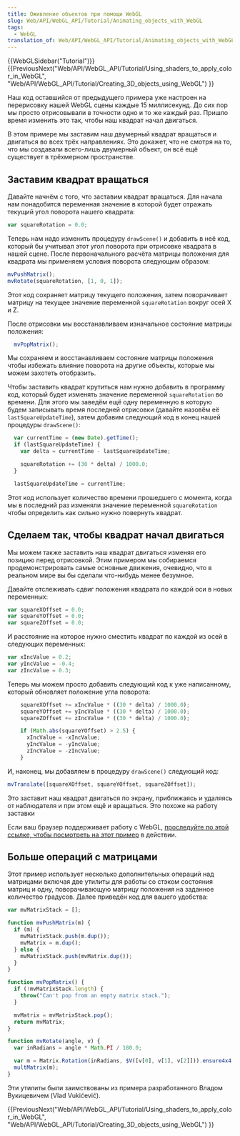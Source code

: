 ```yaml
---
title: Оживление объектов при помощи WebGL
slug: Web/API/WebGL_API/Tutorial/Animating_objects_with_WebGL
tags:
  - WebGL
translation_of: Web/API/WebGL_API/Tutorial/Animating_objects_with_WebGL
---
```


{{WebGLSidebar("Tutorial")}} {{PreviousNext("Web/API/WebGL_API/Tutorial/Using_shaders_to_apply_color_in_WebGL", "Web/API/WebGL_API/Tutorial/Creating_3D_objects_using_WebGL") }}

Наш код оставшийся от предыдущего примера уже настроен на перерисовку нашей WebGL сцены каждые 15 миллисекунд. До сих пор мы просто отрисовывали в точности одно и то же каждый раз. Пришло время изменить это так, чтобы наш квадрат начал двигаться.

В этом примере мы заставим наш двумерный квадрат вращаться и двигаться во всех трёх направлениях. Это докажет, что не смотря на то, что мы создавали всего-лишь двумерный объект, он всё ещё существует в трёхмерном пространстве.

## Заставим квадрат вращаться

Давайте начнём с того, что заставим квадрат вращаться. Для начала нам понадобится переменная значение в которой будет отражать текущий угол поворота нашего квадрата:

```js
var squareRotation = 0.0;
```

Теперь нам надо изменить процедуру `drawScene()` и добавить в неё код, который бы учитывал этот угол поворота при отрисовке квадрата в нашей сцене. После первоначального расчёта матрицы положения для квадрата мы применяем условия поворота следующим образом:

```js
mvPushMatrix();
mvRotate(squareRotation, [1, 0, 1]);
```

Этот код сохраняет матрицу текущего положения, затем поворачивает матрицу на текущее значение переменной `squareRotation` вокруг осей X и Z.

После отрисовки мы восстанавливаем изначальное состояние матрицы положения:

```js
  mvPopMatrix();
```

Мы сохраняем и восстанавливаем состояние матрицы положения чтобы избежать влияние поворота на другие объекты, которые мы можем захотеть отобразить.

Чтобы заставить квадрат крутиться нам нужно добавить в программу код, который будет изменять значение переменной `squareRotation` во времени. Для этого мы заведём ещё одну переменную в которую будем записывать время последней отрисовки (давайте назовём её `lastSquareUpdateTime`), затем добавим следующий код в конец нашей процедуры `drawScene()`:

```js
  var currentTime = (new Date).getTime();
  if (lastSquareUpdateTime) {
    var delta = currentTime - lastSquareUpdateTime;

    squareRotation += (30 * delta) / 1000.0;
  }

  lastSquareUpdateTime = currentTime;
```

Этот код использует количество времени прошедшего с момента, когда мы в последний раз изменяли значение переменной `squareRotation` чтобы определить как сильно нужно повернуть квадрат.

## Сделаем так, чтобы квадрат начал двигаться

Мы можем также заставить наш квадрат двигаться изменяя его позицию перед отрисовкой. Этим примером мы собираемся продемонстрировать самые основные движения, очевидно, что в реальном мире вы бы сделали что-нибудь менее безумное.

Давайте отслеживать сдвиг положения квадрата по каждой оси в новых переменных:

```js
var squareXOffset = 0.0;
var squareYOffset = 0.0;
var squareZOffset = 0.0;
```

И расстояние на которое нужно сместить квадрат по каждой из осей в следующих переменных:

```js
var xIncValue = 0.2;
var yIncValue = -0.4;
var zIncValue = 0.3;
```

Теперь мы можем просто добавить следующий код к уже написанному, который обновляет положение угла поворота:

```js
    squareXOffset += xIncValue * ((30 * delta) / 1000.0);
    squareYOffset += yIncValue * ((30 * delta) / 1000.0);
    squareZOffset += zIncValue * ((30 * delta) / 1000.0);

    if (Math.abs(squareYOffset) > 2.5) {
      xIncValue = -xIncValue;
      yIncValue = -yIncValue;
      zIncValue = -zIncValue;
    }
```

И, наконец, мы добавляем в процедуру `drawScene()` следующий код:

```js
mvTranslate([squareXOffset, squareYOffset, squareZOffset]);
```

Это заставит наш квадрат двигаться по экрану, приближаясь и удаляясь от наблюдателя и при этом ещё и вращаться. Это похоже на работу заставки

Если ваш браузер поддерживает работу с WebGL, [проследуйте по этой ссылке, чтобы посмотреть на этот пример](/samples/webgl/sample4/index.html) в действии.

## Больше операций с матрицами

Этот пример использует несколько дополнительных операций над матрицами включая две утилиты для работы со стэком состояния матриц и одну, поворачивающую матрицу положения на заданное количество градусов. Далее приведён код для вашего удобства:

```js
var mvMatrixStack = [];

function mvPushMatrix(m) {
  if (m) {
    mvMatrixStack.push(m.dup());
    mvMatrix = m.dup();
  } else {
    mvMatrixStack.push(mvMatrix.dup());
  }
}

function mvPopMatrix() {
  if (!mvMatrixStack.length) {
    throw("Can't pop from an empty matrix stack.");
  }

  mvMatrix = mvMatrixStack.pop();
  return mvMatrix;
}

function mvRotate(angle, v) {
  var inRadians = angle * Math.PI / 180.0;

  var m = Matrix.Rotation(inRadians, $V([v[0], v[1], v[2]])).ensure4x4();
  multMatrix(m);
}
```

Эти утилиты были заимствованы из примера разработанного Владом Вукицевичем (Vlad Vukićević).

{{PreviousNext("Web/API/WebGL_API/Tutorial/Using_shaders_to_apply_color_in_WebGL", "Web/API/WebGL_API/Tutorial/Creating_3D_objects_using_WebGL") }}
